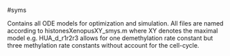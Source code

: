 #syms

Contains all ODE models for optimization and simulation. All files are named according to histonesXenopusXY_smys.m where XY denotes the maximal model e.g. HUA_d_r1r2r3 allows for one demethylation rate constant but three methylation rate constants without account for the cell-cycle.
